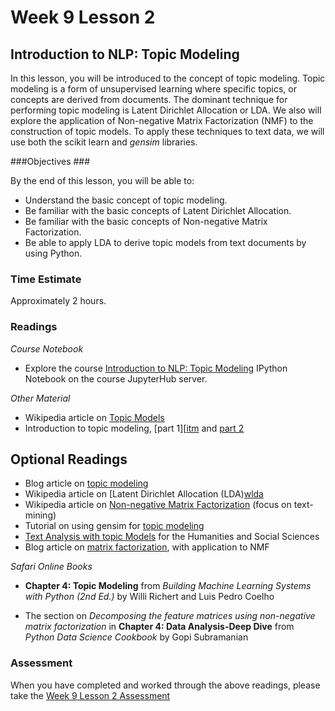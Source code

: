 # Week 9 Lesson 2 #
## Introduction to NLP: Topic Modeling ##

In this lesson, you will be introduced to the concept of topic modeling.
Topic modeling is a form of unsupervised learning where specific topics,
or concepts are derived from documents. The dominant technique for
performing topic modeling is Latent Dirichlet Allocation or LDA. We
also will explore the application of Non-negative Matrix Factorization
(NMF) to the construction of topic models. To apply these techniques to
text data, we will use both the scikit learn and _gensim_ libraries.

###Objectives ###

By the end of this lesson, you will be able to:

- Understand the basic concept of topic modeling.
- Be familiar with the basic concepts of Latent Dirichlet Allocation.
- Be familiar with the basic concepts of Non-negative Matrix Factorization.
- Be able to apply LDA to derive topic models from text documents by using Python.

### Time Estimate ###

Approximately 2 hours.

### Readings ####

_Course Notebook_

- Explore the course [Introduction to NLP: Topic Modeling][l2nb]
IPython Notebook on the course JupyterHub server.

_Other Material_

- Wikipedia article on [Topic Models][wtm] 
- Introduction to topic modeling, [part 1][[itm] and [part 2][itm-2]

## Optional Readings ##

- Blog article on [topic modeling][botm]
- Wikipedia article on [Latent Dirichlet Allocation (LDA)[wlda] 
- Wikipedia article on [Non-negative Matrix Factorization][wnmf] (focus on text-mining)
- Tutorial on using gensim for [topic modeling][gtm] 
- [Text Analysis with topic Models][tatm] for the Humanities and Social Sciences
- Blog article on [matrix factorization][bnmf], with application to NMF

_Safari Online Books_

- **Chapter 4: Topic Modeling** from _Building Machine Learning Systems
with Python (2nd Ed.)_ by Willi Richert and Luis Pedro Coelho

- The section on _Decomposing the feature matrices using non-negative
matrix factorization_ in **Chapter 4: Data Analysis-Deep Dive** from
_Python Data Science Cookbook_ by Gopi Subramanian

### Assessment ###

When you have completed and worked through the above readings, please take the [Week 9 Lesson 2 Assessment][la]

[l2nb]: notebooks/intro2nlp-tm.ipynb
[la]: https://learn.illinois.edu/mod/quiz/view.php?id=1325326

[wlda]: https://en.wikipedia.org/wiki/Latent_Dirichlet_allocation
[wtm]: https://en.wikipedia.org/wiki/Topic_model
[wnmf]: https://en.wikipedia.org/wiki/Non-negative_matrix_factorization

[itm]: http://journalofdigitalhumanities.org/2-1/topic-modeling-a-basic-introduction-by-megan-r-brett/
[itm-2]: http://journalofdigitalhumanities.org/2-1/topic-modeling-and-digital-humanities-by-david-m-blei/
[gtm]: http://radimrehurek.com/gensim/tut2.html
[tatm]: https://www.de.dariah.eu/tatom/index.html

[bnmf]: http://www.quuxlabs.com/blog/2010/09/matrix-factorization-a-simple-tutorial-and-implementation-in-python/

[botm]: https://www.oreilly.com/ideas/topic-models-past-present-and-future

